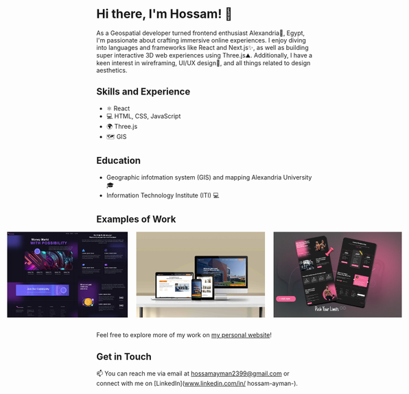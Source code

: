 # Hi there, I'm Hossam! 👋

As a Geospatial developer turned frontend enthusiast Alexandria🌊, Egypt, I'm passionate about crafting immersive online experiences. I enjoy diving into languages and frameworks like React and Next.js✨, as well as building super interactive 3D web experiences using Three.js⛰️. Additionally, I have a keen interest in wireframing, UI/UX design🎨, and all things related to design aesthetics.

## Skills and Experience

- ⚛ React
- 💻 HTML, CSS, JavaScript
- 🌍 Three.js
- 🗺 GIS


## Education 

- Geographic infotmation system (GIS) and mapping Alexandria University 🎓
- Information Technology Institute (ITI) 💻


## Examples of Work

<div style="display:flex; justify-content: center; margin-bottom: 32px;">
    <img src="https://github.com/hossam43/hossam43/blob/master/website-ui-2.webp" alt="work example" width="300" height="200" style="margin-right: 20px;">
    <img src="https://github.com/hossam43/hossam43/blob/master/website-mock-4.jpg" alt="work example" width="300" height="200" style="margin-right: 20px;">
    <img src="https://raw.githubusercontent.com/hossam43/hossam43/master/website-ui-7.webp" alt="work example" width="300" height="200">
</div>




Feel free to explore more of my work on [my personal website](https://master--hossam-ayman.netlify.app/)!



## Get in Touch

📫 You can reach me via email at [hossamayman2399@gmail.com](mailto:hossamayman2399@gmail.com) or connect with me on [LinkedIn](www.linkedin.com/in/
hossam-ayman-).
